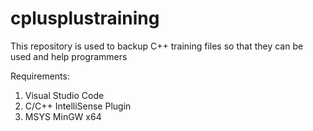 # cplusplustraining
This repository is used to backup C++ training files so that they can be used and help programmers

Requirements: 
1. Visual Studio Code 
2. C/C++ IntelliSense Plugin
3. MSYS MinGW x64
 
